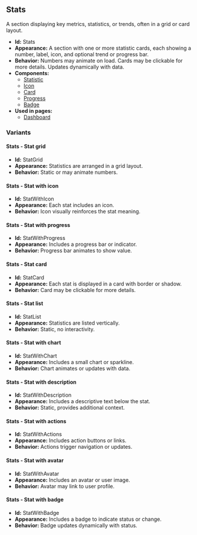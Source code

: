 ## Stats
A section displaying key metrics, statistics, or trends, often in a grid or card layout.
- **Id:** Stats
- **Appearance:** A section with one or more statistic cards, each showing a number, label, icon, and optional trend or progress bar.
- **Behavior:** Numbers may animate on load. Cards may be clickable for more details. Updates dynamically with data.
- **Components:**
  - [Statistic](../components/Statistic.md)
  - [Icon](../components/Icon.md)
  - [Card](../components/Card.md)
  - [Progress](../components/Progress.md)
  - [Badge](../components/Badge.md)
- **Used in pages:**
  - [Dashboard](../pages/Dashboard.md)
### Variants
#### Stats - **Stat grid**
- **Id:** StatGrid
- **Appearance:** Statistics are arranged in a grid layout.
- **Behavior:** Static or may animate numbers.
#### Stats - **Stat with icon**
- **Id:** StatWithIcon
- **Appearance:** Each stat includes an icon.
- **Behavior:** Icon visually reinforces the stat meaning.
#### Stats - **Stat with progress**
- **Id:** StatWithProgress
- **Appearance:** Includes a progress bar or indicator.
- **Behavior:** Progress bar animates to show value.
#### Stats - **Stat card**
- **Id:** StatCard
- **Appearance:** Each stat is displayed in a card with border or shadow.
- **Behavior:** Card may be clickable for more details.
#### Stats - **Stat list**
- **Id:** StatList
- **Appearance:** Statistics are listed vertically.
- **Behavior:** Static, no interactivity.
#### Stats - **Stat with chart**
- **Id:** StatWithChart
- **Appearance:** Includes a small chart or sparkline.
- **Behavior:** Chart animates or updates with data.
#### Stats - **Stat with description**
- **Id:** StatWithDescription
- **Appearance:** Includes a descriptive text below the stat.
- **Behavior:** Static, provides additional context.
#### Stats - **Stat with actions**
- **Id:** StatWithActions
- **Appearance:** Includes action buttons or links.
- **Behavior:** Actions trigger navigation or updates.
#### Stats - **Stat with avatar**
- **Id:** StatWithAvatar
- **Appearance:** Includes an avatar or user image.
- **Behavior:** Avatar may link to user profile.
#### Stats - **Stat with badge**
- **Id:** StatWithBadge
- **Appearance:** Includes a badge to indicate status or change.
- **Behavior:** Badge updates dynamically with status.
